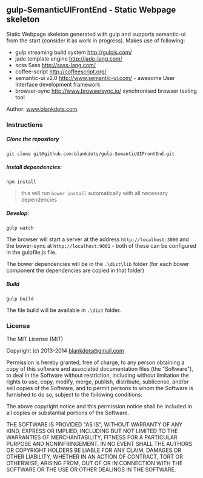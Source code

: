 ## gulp-SemanticUIFrontEnd - Static Webpage skeleton 

Static Webpage skeleton generated with gulp and supports semantic-ui from the start (consider it as work in progress).
Makes use of following:

* gulp streaming build system http://gulpjs.com/
* jade template engine http://jade-lang.com/
* scss Sass http://sass-lang.com/
* coffee-script http://coffeescript.org/
* semantic-ui v2.0 http://www.semantic-ui.com/ - awesome User Interface development framework
* browser-sync http://www.browsersync.io/ synchronised browser testing tool

Author: www.blankdots.com

### Instructions

##### Clone the repository

```
git clone git@github.com:blankdots/gulp-SemanticUIFrontEnd.git
```

##### Install dependencies:

```
npm install
```

> this will run `bower install` automatically with all necessary dependencies

##### Develop:

```
gulp watch
```

The browser will start a server at the address `http://localhost:3000` and the bower-sync at `http://localhost:9001` - both of these can be configured in the gulpfile.js file.

The bower dependencies will be in the `.\dist\lib` folder (for each bower component the dependencies are copied in that folder)

##### Build

```
gulp build
```

The file build will be available in `.\dist` folder.

### License

The MIT License (MIT)

Copyright (c) 2013-2014 blankdots@gmail.com

Permission is hereby granted, free of charge, to any person obtaining a copy
of this software and associated documentation files (the "Software"), to deal
in the Software without restriction, including without limitation the rights
to use, copy, modify, merge, publish, distribute, sublicense, and/or sell
copies of the Software, and to permit persons to whom the Software is
furnished to do so, subject to the following conditions:

The above copyright notice and this permission notice shall be included in
all copies or substantial portions of the Software.

THE SOFTWARE IS PROVIDED "AS IS", WITHOUT WARRANTY OF ANY KIND, EXPRESS OR
IMPLIED, INCLUDING BUT NOT LIMITED TO THE WARRANTIES OF MERCHANTABILITY,
FITNESS FOR A PARTICULAR PURPOSE AND NONINFRINGEMENT. IN NO EVENT SHALL THE
AUTHORS OR COPYRIGHT HOLDERS BE LIABLE FOR ANY CLAIM, DAMAGES OR OTHER
LIABILITY, WHETHER IN AN ACTION OF CONTRACT, TORT OR OTHERWISE, ARISING FROM,
OUT OF OR IN CONNECTION WITH THE SOFTWARE OR THE USE OR OTHER DEALINGS IN
THE SOFTWARE.